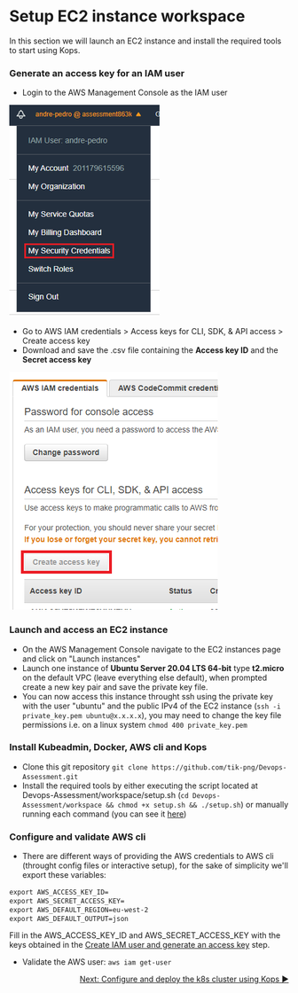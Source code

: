 # Setup EC2 instance workspace

In this section we will launch an EC2 instance and install the required tools to start using Kops.

### Generate an access key for an IAM user

* Login to the AWS Management Console as the IAM user

![Alt text](../images/1.png)
* Go to AWS IAM credentials > Access keys for CLI, SDK, & API access > Create access key
* Download and save the .csv file containing the **Access key ID** and the **Secret access key**

![Alt text](../images/2.png)
### Launch and access an EC2 instance

* On the AWS Management Console navigate to the EC2 instances page and click on "Launch instances"
* Launch one instance of **Ubuntu Server 20.04 LTS 64-bit** type **t2.micro** on the default VPC (leave everything else default), when prompted create a new key pair and save the private key file.
* You can now access this instance throught ssh using the private key with the user "ubuntu" and the public IPv4 of the EC2 instance (`ssh -i private_key.pem ubuntu@x.x.x.x`), you may need to change the key file permissions i.e. on a linux system `chmod 400 private_key.pem`

### Install Kubeadmin, Docker, AWS cli and Kops

* Clone this git repository `git clone https://github.com/tik-png/Devops-Assessment.git`
* Install the required tools by either executing the script located at Devops-Assessment/workspace/setup.sh (`cd Devops-Assessment/workspace && chmod +x setup.sh && ./setup.sh`) or manually running each command (you can see it [here](./setup.sh))

### Configure and validate AWS cli

* There are different ways of providing the AWS credentials to AWS cli (throught config files or interactive setup), for the sake of simplicity we'll export these variables:
```console
export AWS_ACCESS_KEY_ID=
export AWS_SECRET_ACCESS_KEY=
export AWS_DEFAULT_REGION=eu-west-2
export AWS_DEFAULT_OUTPUT=json
```
Fill in the AWS_ACCESS_KEY_ID and AWS_SECRET_ACCESS_KEY with the keys obtained in the [Create IAM user and generate an access key](https://github.com/tik-png/Devops-Assessment/tree/main/workspace#generate-an-access-key-for-an-iam-user) step.
* Validate the AWS user: `aws iam get-user`
<p align="right">
    <a href="https://github.com/tik-png/Devops-Assessment/tree/main/kops">Next: Configure and deploy the k8s cluster using Kops ▶️</a>
</p>
